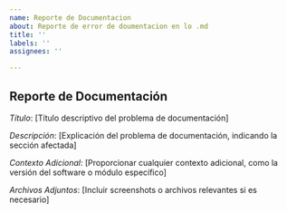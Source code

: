 ```yaml
---
name: Reporte de Documentacion
about: Reporte de error de doumentacion en lo .md
title: ''
labels: ''
assignees: ''

---
```


## Reporte de Documentación

*Título*: [Título descriptivo del problema de documentación]

*Descripción*:
[Explicación del problema de documentación, indicando la sección afectada]

*Contexto Adicional*:
[Proporcionar cualquier contexto adicional, como la versión del software o módulo específico]

*Archivos Adjuntos*:
[Incluir screenshots o archivos relevantes si es necesario]
